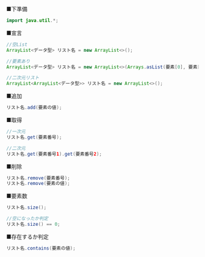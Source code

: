 ■下準備
```java
import java.util.*;
```

■宣言
```java
//空List
ArrayList<データ型> リスト名 = new ArrayList<>();

//要素あり
ArrayList<データ型> リスト名 = new ArrayList<>(Arrays.asList(要素[0], 要素[1], ・・・));

//二次元リスト
ArrayList<ArrayList<データ型>> リスト名 = new ArrayList<>();
```

■追加
```java
リスト名.add(要素の値);
```

■取得
```java
//一次元
リスト名.get(要素番号);

//二次元
リスト名.get(要素番号1).get(要素番号2);
```

■削除
```java
リスト名.remove(要素番号);
リスト名.remove(要素の値);
```

■要素数
```java
リスト名.size();

//空になったか判定
リスト名.size() == 0;
```

■存在するか判定
```java
リスト名.contains(要素の値);
```
